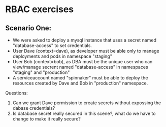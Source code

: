 # RBAC exercises

## Scenario One:
- We were asked to deploy a mysql instance that uses a secret named "database-access" to set credentials.
- User Dave (context=dave), as developer must be able only to manage deployments and pods in namespace "staging" 
- User Bob (context=bob), as DBA must be the unique user who can view/manage secrent named "database-access" in namespaces "staging" and "production"
- A serviceaccount named "spinnaker" must be able to deploy the resources created by Dave and Bob in "production" namespace.

Questions:
1. Can we grant Dave permission to create secrets without expossing the dabase credentials?
2. Is database secret really secured in this scene?, what do we have to change to make it really secure?
